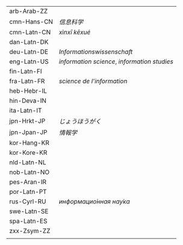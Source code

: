 | | |
|-|-|
| arb-Arab-ZZ |  |
| cmn-Hans-CN | _信息科学_ |
| cmn-Latn-CN | _xìnxī kēxué_ |
| dan-Latn-DK |  |
| deu-Latn-DE | _Informationswissenschaft_ |
| eng-Latn-US | _information science_, _information studies_ |
| fin-Latn-FI |  |
| fra-Latn-FR | _science de l’information_ |
| heb-Hebr-IL |  |
| hin-Deva-IN |  |
| ita-Latn-IT |  |
| jpn-Hrkt-JP | _じょうほうがく_ |
| jpn-Jpan-JP | _情報学_ |
| kor-Hang-KR |  |
| kor-Kore-KR |  |
| nld-Latn-NL |  |
| nob-Latn-NO |  |
| pes-Aran-IR |  |
| por-Latn-PT |  |
| rus-Cyrl-RU | _информацио́нная нау́ка_ |
| swe-Latn-SE |  |
| spa-Latn-ES |  |
| zxx-Zsym-ZZ |  |
|  |  |
